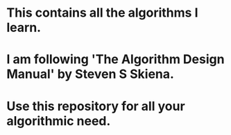 # This contains all the algorithms I learn.
# I am following 'The Algorithm Design Manual' by Steven S Skiena.
# Use this repository for all your algorithmic need.
